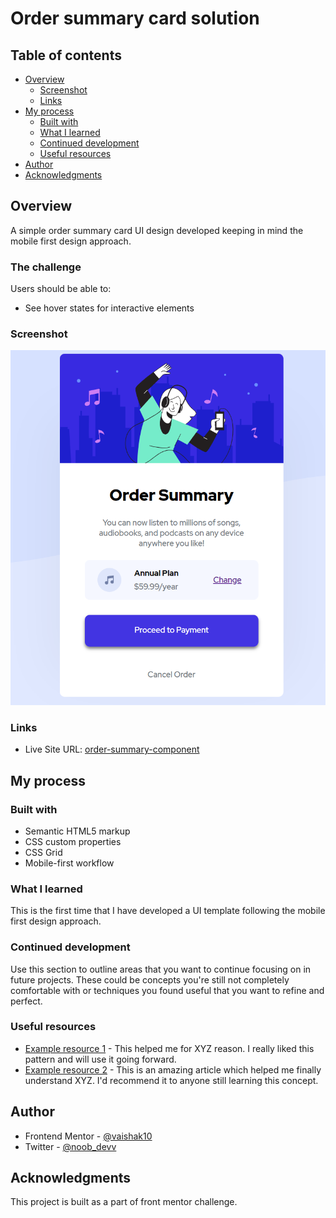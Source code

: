 # Order summary card solution

## Table of contents

- [Overview](#overview)
  - [Screenshot](#screenshot)
  - [Links](#links)
- [My process](#my-process)
  - [Built with](#built-with)
  - [What I learned](#what-i-learned)
  - [Continued development](#continued-development)
  - [Useful resources](#useful-resources)
- [Author](#author)
- [Acknowledgments](#acknowledgments)

## Overview

 A simple order summary card UI design developed keeping in mind the mobile first design approach.

### The challenge

Users should be able to:

- See hover states for interactive elements

### Screenshot

![Desktop-view](design2/desktop_view.PNG)

### Links

- Live Site URL: [order-summary-component](https://vaishak10.github.io/order-summary-component-main/)

## My process

### Built with

- Semantic HTML5 markup
- CSS custom properties
- CSS Grid
- Mobile-first workflow

### What I learned

This is the first time that I have developed a UI template following the mobile first design approach.

### Continued development

Use this section to outline areas that you want to continue focusing on in future projects. These could be concepts you're still not completely comfortable with or techniques you found useful that you want to refine and perfect.

### Useful resources

- [Example resource 1](#https://www.example.com) - This helped me for XYZ reason. I really liked this pattern and will use it going forward.
- [Example resource 2](#https://www.example.com) - This is an amazing article which helped me finally understand XYZ. I'd recommend it to anyone still learning this concept.

## Author

- Frontend Mentor - [@vaishak10](https://www.frontendmentor.io/profile/vaishak10)
- Twitter - [@noob_devv](https://twitter.com/noob_devv)

## Acknowledgments

This project is built as a part of front mentor challenge.


